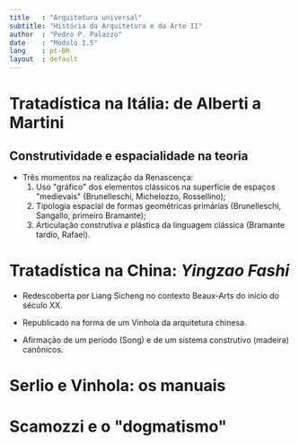 ```yaml
---
title   : "Arquitetura universal"
subtitle: "História da Arquitetura e da Arte II"
author  : "Pedro P. Palazzo"
date    : "Módulo I.5"
lang    : pt-BR
layout  : default
---
```


Tratadística na Itália: de Alberti a Martini
============================================

Construtividade e espacialidade na teoria
-----------------------------------------

- Três momentos na realização da Renascença:
  1. Uso "gráfico" dos elementos clássicos na superfície de espaços
     "medievais" (Brunelleschi, Michelozzo, Rossellino);
  2. Tipologia espacial de formas geométricas primárias (Brunelleschi,
     Sangallo, primeiro Bramante);
  3. Articulação construtiva *e* plástica da linguagem clássica
     (Bramante tardio, Rafael).

Tratadística na China: *Yingzao Fashi*
====================================

- Redescoberta por Liang Sicheng no contexto Beaux-Arts do início do
  século XX.
- Republicado na forma de um Vinhola da arquitetura chinesa.

- Afirmação de um período (Song) e de um sistema construtivo (madeira)
  canônicos.

Serlio e Vinhola: os manuais
============================

Scamozzi e o "dogmatismo"
=========================

